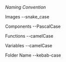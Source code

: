 *Naming Convention*

Images
--snake_case

Components 
--PascalCase

Functions
--camelCase

Variables
--camelCase

Folder Name 
--kebab-case


